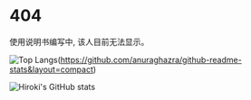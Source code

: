 # 404
使用说明书编写中, 该人目前无法显示。

![Top Langs](https://github-readme-stats.vercel.app/api/top-langs/?username=hirokimorita)(https://github.com/anuraghazra/github-readme-stats&layout=compact)

![Hiroki's GitHub stats](https://github-readme-stats.vercel.app/api?username=hirokimorita&show_icons=true&theme=radical&layout=compact)